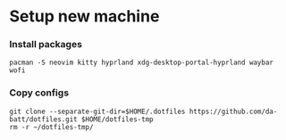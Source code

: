 # Setup new machine
### Install packages
```
pacman -S neovim kitty hyprland xdg-desktop-portal-hyprland waybar wofi
```
### Copy configs
```
git clone --separate-git-dir=$HOME/.dotfiles https://github.com/da-batt/dotfiles.git $HOME/dotfiles-tmp
rm -r ~/dotfiles-tmp/
```
